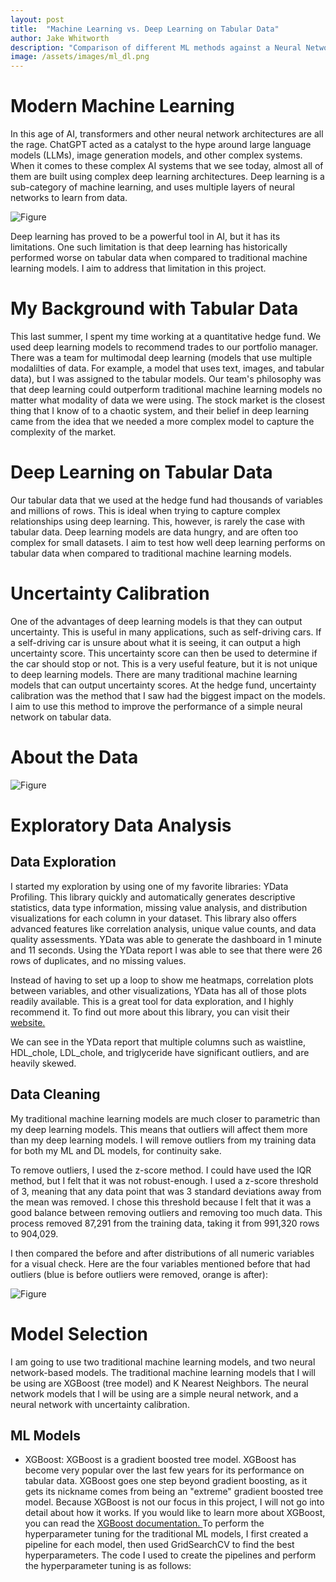 ```yaml
---
layout: post
title:  "Machine Learning vs. Deep Learning on Tabular Data"
author: Jake Whitworth
description: "Comparison of different ML methods against a Neural Network with Uncertainty Calibration on tabular data."
image: /assets/images/ml_dl.png
---
```


# Modern Machine Learning

In this age of AI, transformers and other neural network architectures are all the rage. ChatGPT acted as a catalyst to the hype around large language models (LLMs), image generation models, and other complex systems. When it comes to these complex AI systems that we see today, almost all of them are built using complex deep learning architectures. Deep learning is a sub-category of machine learning, and uses multiple layers of neural networks to learn from data.

![Figure](https://raw.githubusercontent.com/jdubindaclub/my386blog/main/assets/images/ai_ml_dl.png)

Deep learning has proved to be a powerful tool in AI, but it has its limitations. One such limitation is that deep learning has historically performed worse on tabular data when compared to traditional machine learning models. I aim to address that limitation in this project.

# My Background with Tabular Data

This last summer, I spent my time working at a quantitative hedge fund. We used deep learning models to recommend trades to our portfolio manager. There was a team for multimodal deep learning (models that use multiple modalilties of data. For example, a model that uses text, images, and tabular data), but I was assigned to the tabular models. Our team's philosophy was that deep learning could outperform traditional machine learning models no matter what modality of data we were using. The stock market is the closest thing that I know of to a chaotic system, and their belief in deep learning came from the idea that we needed a more complex model to capture the complexity of the market.

# Deep Learning on Tabular Data

Our tabular data that we used at the hedge fund had thousands of variables and millions of rows. This is ideal when trying to capture complex relationships using deep learning. This, however, is rarely the case with tabular data. Deep learning models are data hungry, and are often too complex for small datasets. I aim to test how well deep learning performs on tabular data when compared to traditional machine learning models.

# Uncertainty Calibration

One of the advantages of deep learning models is that they can output uncertainty. This is useful in many applications, such as self-driving cars. If a self-driving car is unsure about what it is seeing, it can output a high uncertainty score. This uncertainty score can then be used to determine if the car should stop or not. This is a very useful feature, but it is not unique to deep learning models. There are many traditional machine learning models that can output uncertainty scores. At the hedge fund, uncertainty calibration was the method that I saw had the biggest impact on the models. I aim to use this method to improve the performance of a simple neural network on tabular data.



# About the Data

![Figure](https://raw.githubusercontent.com/jdubindaclub/my386blog/main/assets/images/smoking_variables.png)



# Exploratory Data Analysis

## Data Exploration

I started my exploration by using one of my favorite libraries: YData Profiling. This library quickly and automatically generates descriptive statistics, data type information, missing value analysis, and distribution visualizations for each column in your dataset. This library also offers advanced features like correlation analysis, unique value counts, and data quality assessments. YData was able to generate the dashboard in 1 minute and 11 seconds. Using the YData report I was able to see that there were 26 rows of duplicates, and no missing values. 

Instead of having to set up a loop to show me heatmaps, correlation plots between variables, and other visualizations, YData has all of those plots readily available. This is a great tool for data exploration, and I highly recommend it. To find out more about this library, you can visit their <a href="https://docs.profiling.ydata.ai/latest/"> website. </a> 

We can see in the YData report that multiple columns such as waistline, HDL_chole, LDL_chole, and triglyceride have significant outliers, and are heavily skewed. 

## Data Cleaning

My traditional machine learning models are much closer to parametric than my deep learning models. This means that outliers will affect them more than my deep learning models. I will remove outliers from my training data for both my ML and DL models, for continuity sake.

To remove outliers, I used the z-score method. I could have used the IQR method, but I felt that it was not robust-enough. I used a z-score threshold of 3, meaning that any data point that was 3 standard deviations away from the mean was removed. I chose this threshold because I felt that it was a good balance between removing outliers and removing too much data. This process removed 87,291 from the training data, taking it from 991,320 rows to 904,029. 

I then compared the before and after distributions of all numeric variables for a visual check. Here are the four variables mentioned before that had outliers (blue is before outliers were removed, orange is after):

![Figure](https://raw.githubusercontent.com/jdubindaclub/my386blog/main/assets/images/outlier_removal.png)


# Model Selection

I am going to use two traditional machine learning models, and two neural network-based models. The traditional machine learning models that I will be using are XGBoost (tree model) and K Nearest Neighbors. The neural network models that I will be using are a simple neural network, and a neural network with uncertainty calibration.

## ML Models

- XGBoost:
XGBoost is a gradient boosted tree model. XGBoost has become very popular over the last few years for its performance on tabular data. XGBoost goes one step beyond gradient boosting, as it gets its nickname comes from being an "extreme" gradient boosted tree model. Because XGBoost is not our focus in this project, I will not go into detail about how it works. If you would like to learn more about XGBoost, you can read the <a href="https://xgboost.readthedocs.io/en/latest/"> XGBoost documentation. </a>
To perform the hyperparameter tuning for the traditional ML models, I first created a pipeline for each model, then used GridSearchCV to find the best hyperparameters. The code I used to create the pipelines and perform the hyperparameter tuning is as follows:

